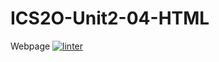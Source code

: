 # ICS2O-Unit2-04-HTML
Webpage
[![linter](https://github.com/Grant-Culligan/ICS2O-Unit2-04-HTML/workflows/linter/badge.svg)](https://github.com/marketplace/actions/super-linter)
